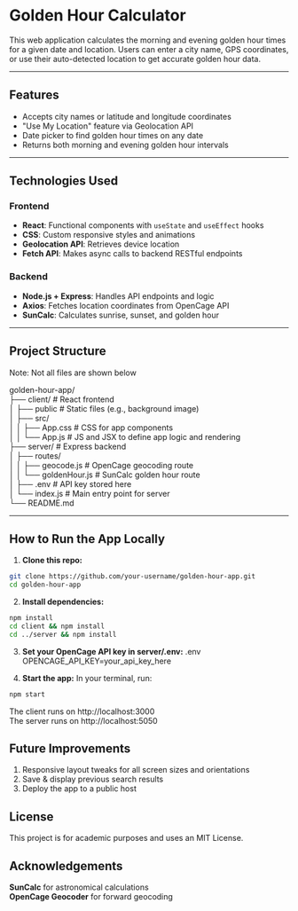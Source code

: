 # Golden Hour Calculator

This web application calculates the morning and evening golden hour times for a given date and location. Users can enter a city name, GPS coordinates, or use their auto-detected location to get accurate golden hour data.

---

## Features

- Accepts city names or latitude and longitude coordinates
- "Use My Location" feature via Geolocation API
- Date picker to find golden hour times on any date
- Returns both morning and evening golden hour intervals

---

## Technologies Used

### Frontend
- **React**: Functional components with `useState` and `useEffect` hooks
- **CSS**: Custom responsive styles and animations
- **Geolocation API**: Retrieves device location
- **Fetch API**: Makes async calls to backend RESTful endpoints

### Backend
- **Node.js + Express**: Handles API endpoints and logic
- **Axios**: Fetches location coordinates from OpenCage API
- **SunCalc**: Calculates sunrise, sunset, and golden hour

---

## Project Structure
Note: Not all files are shown below

golden-hour-app/  
├── client/ # React frontend  
│ ├── public # Static files (e.g., background image)  
│ ├── src/  
│ │ ├── App.css # CSS for app components  
│ │ └── App.js # JS and JSX to define app logic and rendering  
├── server/ # Express backend   
│ ├── routes/   
│ │ ├── geocode.js # OpenCage geocoding route   
│ │ └── goldenHour.js # SunCalc golden hour route  
│ ├── .env # API key stored here   
│ └── index.js # Main entry point for server  
└── README.md

---

## How to Run the App Locally

1. **Clone this repo:**
```bash
git clone https://github.com/your-username/golden-hour-app.git
cd golden-hour-app
```

2. **Install dependencies:**
```bash
npm install
cd client && npm install
cd ../server && npm install
```

3. **Set your OpenCage API key in server/.env:**
.env
OPENCAGE_API_KEY=your_api_key_here

5. **Start the app:**
In your terminal, run:
```bash
npm start
```

The client runs on http://localhost:3000  
The server runs on http://localhost:5050

## Future Improvements
1. Responsive layout tweaks for all screen sizes and orientations
2. Save & display previous search results
3. Deploy the app to a public host

## License
This project is for academic purposes and uses an MIT License.

## Acknowledgements
**SunCalc** for astronomical calculations  
**OpenCage Geocoder** for forward geocoding

